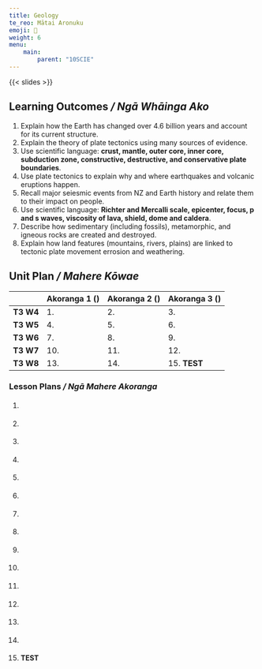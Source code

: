```yaml
---
title: Geology
te_reo: Mātai Aronuku
emoji: 🌋
weight: 6
menu:
    main:
        parent: "10SCIE"
---
```


{{< slides >}}

## Learning Outcomes _/ Ngā Whāinga Ako_ 

1. Explain how the Earth has changed over 4.6 billion years and account for its current structure.
2. Explain the theory of plate tectonics using many sources of evidence.
3. Use scientific language: __crust, mantle, outer core, inner core, subduction zone, constructive, destructive, and conservative plate boundaries__.
4. Use plate tectonics to explain why and where earthquakes and volcanic eruptions happen.
5. Recall major seiesmic events from NZ and Earth history and relate them to their impact on people.
6. Use scientific language: __Richter and Mercalli scale, epicenter, focus, p and s waves, viscosity of lava, shield, dome and caldera__.
7. Describe how sedimentary (including fossils), metamorphic, and igneous rocks are created and destroyed.
8. Explain how land features (mountains, rivers, plains) are linked to tectonic plate movement errosion and weathering.

## Unit Plan _/ Mahere Kōwae_ 

|           | Akoranga 1 () | Akoranga 2 () | Akoranga 3 () |
|:----------|:--------------|:--------------|:--------------|
| __T3 W4__ | 1.            | 2.            | 3.            |
| __T3 W5__ | 4.            | 5.            | 6.            |
| __T3 W6__ | 7.            | 8.            | 9.            |
| __T3 W7__ | 10.           | 11.           | 12.           |
| __T3 W8__ | 13.           | 14.           | 15. __TEST__  |

### Lesson Plans _/ Ngā Mahere Akoranga_

1. #### 
2. #### 
3. ####
4. #### 
5. #### 
6. #### 
7. #### 
8. #### 
9. #### 
10. #### 
11. #### 
12. #### 
13. #### 
14. #### 
15. #### TEST
